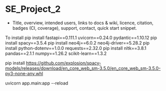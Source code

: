 # SE_Project_2
- Title, overview, intended users, links to docs & wiki, licence, citation, badges (CI, coverage), support, contact, quick start snippet. 

To install 
pip install fastapi==0.111.1 uvicorn==0.24.0 pydantic==1.10.12
pip install spacy==3.5.4
pip install neo4j==6.0.2 neo4j-driver==5.28.2
pip install python-dotenv==1.0.0 requests==2.32.0
pip install nltk==3.8.1 pandas==2.1.1 numpy==1.26.2 scikit-learn==1.3.2


pip install https://github.com/explosion/spacy-models/releases/download/en_core_web_sm-3.5.0/en_core_web_sm-3.5.0-py3-none-any.whl


uvicorn app.main:app --reload 